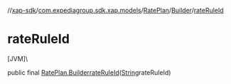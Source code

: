 //[xap-sdk](../../../../index.md)/[com.expediagroup.sdk.xap.models](../../index.md)/[RatePlan](../index.md)/[Builder](index.md)/[rateRuleId](rate-rule-id.md)

# rateRuleId

[JVM]\

public final [RatePlan.Builder](index.md)[rateRuleId](rate-rule-id.md)([String](https://docs.oracle.com/javase/8/docs/api/java/lang/String.html)rateRuleId)
